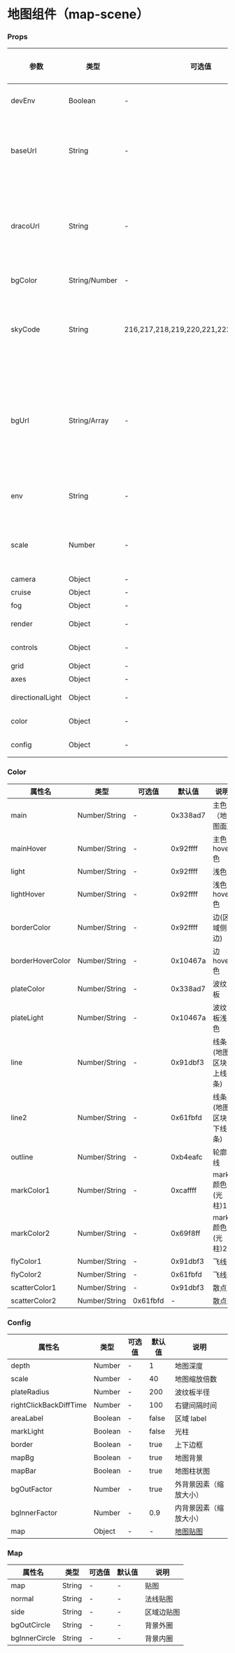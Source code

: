 # 地图组件（map-scene）

### Props
| 参数 | 类型 | 可选值 | 默认值 | 说明 |
|-----|-----|-----|-----|-----|
| devEnv | Boolean | - | - | 是否开发环境 |
| baseUrl | String | - | '' | 基础地址（加载资源地址）|
| dracoUrl | String | - | - | draco 解码器文件地址（模型解码）|
| bgColor | String/Number | - | - | 背景色 |
| skyCode | String | 216,217,218,219,220,221,222,223,224,225 | - | 天空 code（预存的天空图片组）|
| bgUrl | String/Array | - | - | 背景图（数组时为 6 个一组，可生成空间图）|
| env | String | - | - | hdr 环境文件地址 |
| scale | Number | - | - | 缩放（容器缩放大小）|
| camera | Object | - | - | [相机](./README.md#Camera) |
| cruise | Object | - | - | [巡航](./README.md#Cruise) |
| fog | Object | - | - | [雾化](./README.md#Fog) |
| render | Object | - | - | [渲染器](./README.md#Render) |
| controls | Object | - | - | [控制器](./README.md#Controls) |
| grid | Object | - | - | [网格](./README.md#Grid) |
| axes | Object | - | - | [坐标](./README.md#Axes) |
| directionalLight | Object | - | - | [平行光](./README.md#DirectionalLight) |
| color | Object | - | - | [地图配色](./MAP.md#Color) |
| config | Object | - | - | [地图配置](./FLOOR.md#Config) |



### Color
| 属性名 | 类型 | 可选值 | 默认值 | 说明 |
|-----|-----|-----|-----|-----|
| main | Number/String | - | 0x338ad7 | 主色（地图面） |
| mainHover | Number/String | - | 0x92ffff | 主色 hover 色 |
| light | Number/String | - | 0x92ffff | 浅色 |
| lightHover | Number/String | - | 0x92ffff | 浅色 hover 色 |
| borderColor | Number/String | - | 0x92ffff | 边(区域侧边) |
| borderHoverColor | Number/String | - | 0x10467a | 边 hover 色 |
| plateColor | Number/String | - | 0x338ad7 | 波纹板 |
| plateLight | Number/String | - | 0x10467a | 波纹板浅色 |
| line | Number/String | - | 0x91dbf3 | 线条(地图区块上线条) |
| line2 | Number/String | - | 0x61fbfd | 线条(地图区块下线条) |
| outline | Number/String | - | 0xb4eafc | 轮廓线 |
| markColor1 | Number/String | - | 0xcaffff | mark 颜色(光柱)1 |
| markColor2 | Number/String | - | 0x69f8ff | mark 颜色(光柱)2 |
| flyColor1 | Number/String | - | 0x91dbf3 | 飞线1 |
| flyColor2 | Number/String | - | 0x61fbfd | 飞线2 |
| scatterColor1 | Number/String | - | 0x91dbf3 | 散点1 |
| scatterColor2 | Number/String | 0x61fbfd | - | 散点2 |



### Config
| 属性名 | 类型 | 可选值 | 默认值 | 说明 |
|-----|-----|-----|-----|-----|
| depth | Number | - | 1 | 地图深度 |
| scale | Number | - | 40 | 地图缩放倍数 |
| plateRadius | Number | - | 200 | 波纹板半径 |
| rightClickBackDiffTime | Number | - | 100 | 右键间隔时间 |
| areaLabel | Boolean | - | false | 区域 label |
| markLight | Boolean | - | false | 光柱 |
| border | Boolean | - | true | 上下边框 |
| mapBg | Boolean | - | true | 地图背景 |
| mapBar | Boolean | - | true | 地图柱状图 |
| bgOutFactor | Number | - | true | 外背景因素（缩放大小） |
| bgInnerFactor | Number | - | 0.9 | 内背景因素（缩放大小） |
| map | Object | - | - | [地图贴图](./MAP.md#Map) |

### Map
| 属性名 | 类型 | 可选值 | 默认值 | 说明 |
|-----|-----|-----|-----|-----|
| map | String | - | - | 贴图 |
| normal | String | - | - | 法线贴图 |
| side | String | - | - | 区域边贴图 |
| bgOutCircle | String | - | - | 背景外圈 |
| bgInnerCircle | String | - | - | 背景内圈 |

